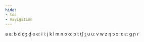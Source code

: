 ```yaml
---
hide:
- toc
- navigation
---
```

a
aː
b
d
d̠ʒ
d̪
e
eː
i
iː
j
k
l
m
n
o
oː
p
t
t̠ʃ
t̪
u
uː
v
w
z
ŋ
ɔ
ɔː
ɛ
ɛː
ɡ
ɲ
ɾ
